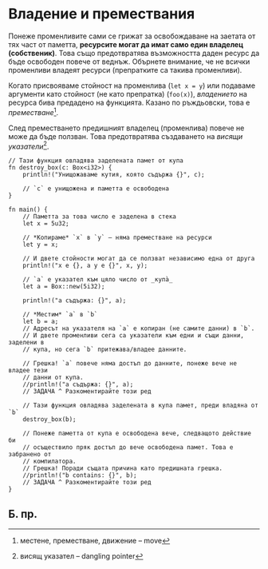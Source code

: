# Владение и премествания

Понеже променливите сами се грижат за освобождаване на заетата от тях част от
паметта, **ресурсите могат да имат само един владелец (собственик)**. Това също
предотвратява възможността даден ресурс да бъде освободен повече от веднъж.
Обърнете внимание, че не всички променливи владеят ресурси (препратките са
такива променливи).

Когато присвояваме стойност на променлива (`let x = y`) или подаваме аргументи
като стойност (не като препратка) (`foo(x)`), *владението* на ресурса бива
предадено на функцията. Казано по ръждьовски, това е *преместване*[^move].

След преместването предишният владелец (променлива) повече не може да бъде
ползван. Това предотвратява създаването на *висящи указатели*[^dangling].

```rust,editable
// Тази функция овладява заделената памет от купа
fn destroy_box(c: Box<i32>) {
    println!("Унищожаваме кутия, която съдържа {}", c);

    // `c` е унищожена и паметта е освободена
}

fn main() {
    // Паметта за това число е заделена в стека
    let x = 5u32;

    // *Копираме* `x` в `y` – няма преместване на ресурси
    let y = x;

    // И двете стойности могат да се ползват независимо една от друга
    println!("x е {}, а y е {}", x, y);

    // `a` е указател към цяло число от _купа̀_
    let a = Box::new(5i32);

    println!("a съдържа: {}", a);

    // *Местим* `a` в `b`
    let b = a;
    // Адресът на указателя на `a` е копиран (не самите данни) в `b`.
    // И двете променливи сега са указатели към едни и същи данни, заделени в
    // купа, но сега `b` притежава/владее данните.
    
    // Грешка! `a` повече няма достъп до данните, понеже вече не владее тези
    // данни от купа.
    //println!("a съдържа: {}", a);
    // ЗАДАЧА ^ Разкоментирайте този ред

    // Тази функция овладява заделената в купа памет, преди владяна от `b`
    destroy_box(b);

    // Понеже паметта от купа е освободена вече, следващото действие би
    // осъществило пряк достъп до вече освободена памет. Това е забранено от
    // компилатора.
    // Грешка! Поради същата причина като предишната грешка.
    //println!("b contains: {}", b);
    // ЗАДАЧА ^ Разкоментирайте този ред
}
```
## Б. пр.

[^move]: местене, преместване, движение – move

[^dangling]: висящ указател – dangling pointer

[references]: ../flow_control/match/destructuring/destructure_pointers.md
